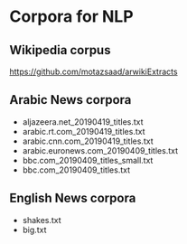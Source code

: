 # Corpora for NLP 

## Wikipedia corpus 
https://github.com/motazsaad/arwikiExtracts 

## Arabic News corpora 

* aljazeera.net_20190419_titles.txt        
* arabic.rt.com_20190419_titles.txt  
* arabic.cnn.com_20190419_titles.txt
* arabic.euronews.com_20190409_titles.txt  
* bbc.com_20190409_titles_small.txt
* bbc.com_20190409_titles.txt  



## English News corpora 

* shakes.txt
* big.txt

